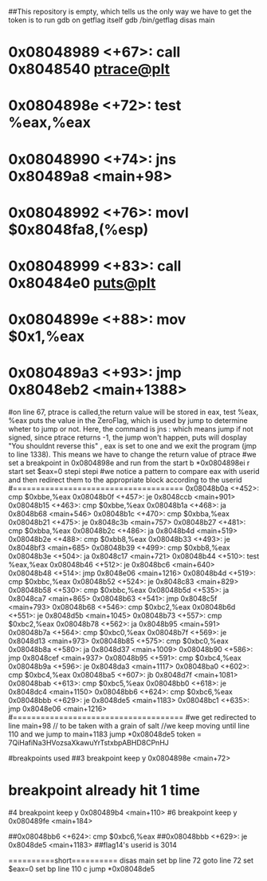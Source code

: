 ##This repository is empty, which tells us the only way we have to get the token is to run gdb on getflag itself 
gdb /bin/getflag
disas main
#   0x08048989 <+67>:	call   0x8048540 <ptrace@plt>
#   0x0804898e <+72>:	test   %eax,%eax
#   0x08048990 <+74>:	jns    0x80489a8 <main+98>
#   0x08048992 <+76>:	movl   $0x8048fa8,(%esp)
#   0x08048999 <+83>:	call   0x80484e0 <puts@plt>
#   0x0804899e <+88>:	mov    $0x1,%eax
#   0x080489a3 <+93>:	jmp    0x8048eb2 <main+1388>
#on line 67, ptrace is called,the return value will be stored in eax, test %eax, %eax puts the value in the ZeroFlag, which is used by jump to determine wheter to jump or not. Here, the command is jns : which means jump if not signed, since ptrace returns -1, the jump won't happen, puts will dosplay "You shouldnt reverse this" , eax is set to one and we exit the program (jmp to line 1338). This means we have to change the return value of ptrace
#we set a breakpoint in 0x0804898e and run from the start
b *0x0804898ei r
start
set $eax=0
stepi
stepi
#we notice a pattern to compare eax with userid and then redirect them to the appropriate block according to the userid 
#=====================================
0x08048b0a <+452>:	cmp    $0xbbe,%eax
   0x08048b0f <+457>:	je     0x8048ccb <main+901>
   0x08048b15 <+463>:	cmp    $0xbbe,%eax
   0x08048b1a <+468>:	ja     0x8048b68 <main+546>
   0x08048b1c <+470>:	cmp    $0xbba,%eax
   0x08048b21 <+475>:	je     0x8048c3b <main+757>
   0x08048b27 <+481>:	cmp    $0xbba,%eax
   0x08048b2c <+486>:	ja     0x8048b4d <main+519>
   0x08048b2e <+488>:	cmp    $0xbb8,%eax
   0x08048b33 <+493>:	je     0x8048bf3 <main+685>
   0x08048b39 <+499>:	cmp    $0xbb8,%eax
   0x08048b3e <+504>:	ja     0x8048c17 <main+721>
   0x08048b44 <+510>:	test   %eax,%eax
   0x08048b46 <+512>:	je     0x8048bc6 <main+640>
   0x08048b48 <+514>:	jmp    0x8048e06 <main+1216>
   0x08048b4d <+519>:	cmp    $0xbbc,%eax
   0x08048b52 <+524>:	je     0x8048c83 <main+829>
   0x08048b58 <+530>:	cmp    $0xbbc,%eax
   0x08048b5d <+535>:	ja     0x8048ca7 <main+865>
   0x08048b63 <+541>:	jmp    0x8048c5f <main+793>
   0x08048b68 <+546>:	cmp    $0xbc2,%eax
   0x08048b6d <+551>:	je     0x8048d5b <main+1045>
   0x08048b73 <+557>:	cmp    $0xbc2,%eax
   0x08048b78 <+562>:	ja     0x8048b95 <main+591>
   0x08048b7a <+564>:	cmp    $0xbc0,%eax
   0x08048b7f <+569>:	je     0x8048d13 <main+973>
   0x08048b85 <+575>:	cmp    $0xbc0,%eax
   0x08048b8a <+580>:	ja     0x8048d37 <main+1009>
   0x08048b90 <+586>:	jmp    0x8048cef <main+937>
   0x08048b95 <+591>:	cmp    $0xbc4,%eax
   0x08048b9a <+596>:	je     0x8048da3 <main+1117>
   0x08048ba0 <+602>:	cmp    $0xbc4,%eax
   0x08048ba5 <+607>:	jb     0x8048d7f <main+1081>
   0x08048bab <+613>:	cmp    $0xbc5,%eax
   0x08048bb0 <+618>:	je     0x8048dc4 <main+1150>
   0x08048bb6 <+624>:	cmp    $0xbc6,%eax
   0x08048bbb <+629>:	je     0x8048de5 <main+1183>
   0x08048bc1 <+635>:	jmp    0x8048e06 <main+1216>
#=====================================
#we get redirected to line main+98
// to be taken with a grain of salt
//we keep moving until line 110 and we jump to main+1183
jump *0x08048de5
token = 7QiHafiNa3HVozsaXkawuYrTstxbpABHD8CPnHJ

#breakpoints used
##3       breakpoint     keep y   0x0804898e <main+72>
#	breakpoint already hit 1 time
#4       breakpoint     keep y   0x080489b4 <main+110>
#6       breakpoint     keep y   0x080489fe <main+184>

##0x08048bb6 <+624>:	cmp    $0xbc6,%eax
##0x08048bbb <+629>:	je     0x8048de5 <main+1183>
##flag14's userid is 3014


==========short==========
disas main
set bp line 72
goto line 72
set $eax=0
set bp line 110
c
jump *0x08048de5